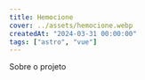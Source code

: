 ```yaml
---
title: Hemocione
cover: ../assets/hemocione.webp
createdAt: "2024-03-31 00:00:00"
tags: ["astro", "vue"]
---
```


Sobre o projeto
